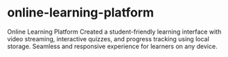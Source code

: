 # online-learning-platform
Online Learning Platform
Created a student-friendly learning interface with video streaming, interactive quizzes, and progress tracking using local storage. Seamless and responsive experience for learners on any device.
